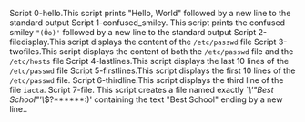 Script 0-hello.This script prints "Hello, World" followed by a new line to the standard output
Script 1-confused_smiley. This script prints the confused smiley `"(Ôo)'` followed by a new line to the standard output
Script 2-filedisplay.This script displays the content of the `/etc/passwd` file
Script 3-twofiles.This script displays the content of both the `/etc/passwd` file and the `/etc/hosts` file
Script 4-lastlines.This script displays the last 10 lines of the `/etc/passwd` file
Script 5-firstlines.This script displays the first 10 lines of the `/etc/passwd` file.
Script 6-thirdline.This script displays the third line of the file `iacta`.
Script 7-file. This script creates a file named exactly `*\\'"Best School"'\\*$?******:)' containing the text "Best School" ending by a new line..
